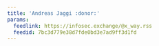 ```yaml
---
title: 'Andreas Jaggi :donor:'
params:
  feedlink: https://infosec.exchange/@x_way.rss
  feedid: 7bc3d779e38d7fde0bd3e7ad9ff3d1fd
---
```

